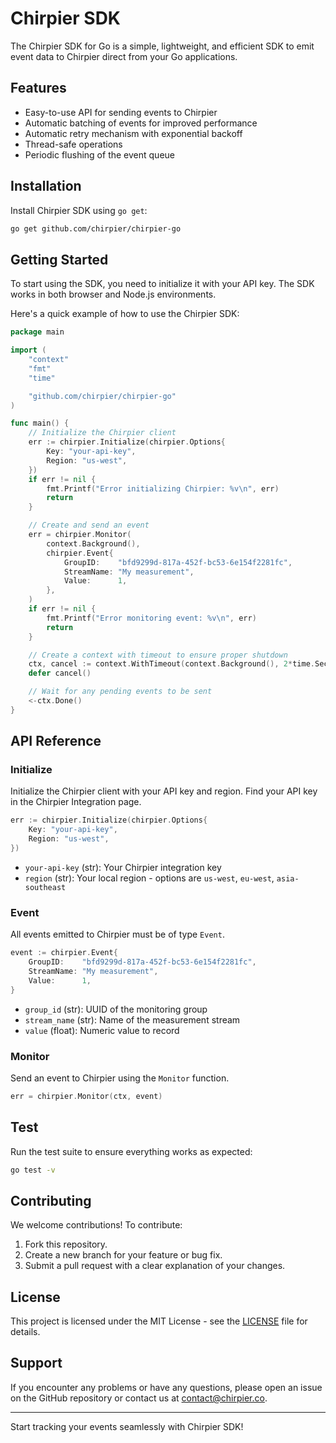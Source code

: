 # Chirpier SDK

The Chirpier SDK for Go is a simple, lightweight, and efficient SDK to emit event data to Chirpier direct from your Go applications.

## Features

- Easy-to-use API for sending events to Chirpier
- Automatic batching of events for improved performance
- Automatic retry mechanism with exponential backoff
- Thread-safe operations
- Periodic flushing of the event queue

## Installation

Install Chirpier SDK using `go get`:

```bash
go get github.com/chirpier/chirpier-go
```

## Getting Started

To start using the SDK, you need to initialize it with your API key. The SDK works in both browser and Node.js environments.

Here's a quick example of how to use the Chirpier SDK:

```go
package main

import (
    "context"
    "fmt"
    "time"

    "github.com/chirpier/chirpier-go"
)

func main() {
    // Initialize the Chirpier client
    err := chirpier.Initialize(chirpier.Options{
        Key: "your-api-key",
        Region: "us-west",
    })
    if err != nil {
        fmt.Printf("Error initializing Chirpier: %v\n", err)
        return
    }

    // Create and send an event
    err = chirpier.Monitor(
        context.Background(),
        chirpier.Event{
            GroupID:    "bfd9299d-817a-452f-bc53-6e154f2281fc",
            StreamName: "My measurement",
            Value:      1,
        },
    )
    if err != nil {
        fmt.Printf("Error monitoring event: %v\n", err)
        return
    }

    // Create a context with timeout to ensure proper shutdown
    ctx, cancel := context.WithTimeout(context.Background(), 2*time.Second)
    defer cancel()

    // Wait for any pending events to be sent
    <-ctx.Done()
}
```

## API Reference

### Initialize

Initialize the Chirpier client with your API key and region. Find your API key in the Chirpier Integration page.

```go
err := chirpier.Initialize(chirpier.Options{
    Key: "your-api-key",
    Region: "us-west",
})
```

- `your-api-key` (str): Your Chirpier integration key
- `region` (str): Your local region - options are `us-west`, `eu-west`, `asia-southeast`

### Event

All events emitted to Chirpier must be of type `Event`.

```go
event := chirpier.Event{
    GroupID:    "bfd9299d-817a-452f-bc53-6e154f2281fc",
    StreamName: "My measurement",
    Value:      1,
}
```

- `group_id` (str): UUID of the monitoring group
- `stream_name` (str): Name of the measurement stream
- `value` (float): Numeric value to record

### Monitor

Send an event to Chirpier using the `Monitor` function.

```go
err = chirpier.Monitor(ctx, event)
```

## Test

Run the test suite to ensure everything works as expected:

```bash
go test -v
```

## Contributing

We welcome contributions! To contribute:

1. Fork this repository.
2. Create a new branch for your feature or bug fix.
3. Submit a pull request with a clear explanation of your changes.

## License

This project is licensed under the MIT License - see the [LICENSE](LICENSE) file for details.

## Support

If you encounter any problems or have any questions, please open an issue on the GitHub repository or contact us at <contact@chirpier.co>.

---

Start tracking your events seamlessly with Chirpier SDK!
